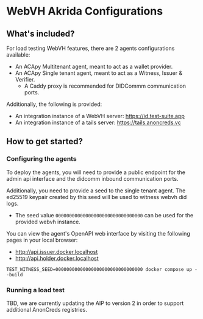 # WebVH Akrida Configurations

## What's included?
For load testing WebVH features, there are 2 agents configurations available:
- An ACApy Multitenant agent, meant to act as a wallet provider.
- An ACApy Single tenant agent, meant to act as a Witness, Issuer & Verifier. 
    - A Caddy proxy is recommended for DIDCommm communication ports.

Additionally, the following is provided:
- An integration instance of a WebVH server: https://id.test-suite.app
- An integration instance of a tails server: https://tails.anoncreds.vc

## How to get started?

### Configuring the agents

To deploy the agents, you will need to provide a public endpoint for the admin api interface and the didcomm inbound communication ports.

Additionally, you need to provide a seed to the single tenant agent. The ed25519 keypair created by this seed will be used to witness webvh did logs.
* The seed value `00000000000000000000000000000000` can be used for the provided webvh instance.

You can view the agent's OpenAPI web interface by visiting the following pages in your local browser:
- http://api.issuer.docker.localhost
- http://api.holder.docker.localhost


`TEST_WITNESS_SEED=00000000000000000000000000000000 docker compose up --build`

### Running a load test

TBD, we are currently updating the AIP to version 2 in order to support additional AnonCreds registries.